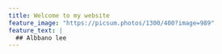 ```yaml
---
title: Welcome to my website
feature_image: "https://picsum.photos/1300/400?image=989"
feature_text: |
  ## Albbano lee
---
```



